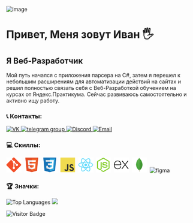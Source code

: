 ![image](https://github.com/MsiAmeg/mesto/assets/99011044/9498b1c0-bcca-4f6b-b699-9c45193d95ee)
# Привет, Меня зовут Иван 🖐️
Я Веб-Разработчик
------------------------

Мой путь начался с приложения парсера на C#, затем я перешел к небольшим расширениям для автоматизации действий на сайтах и решил полностью связать себя с Веб-Разработкой обучением на курсах от Яндекс.Практикума.
Сейчас развиваюсь самостоятельно и активно ищу работу.
### 📞 Контакты:

  <div id="badges">
    <a href="https://vk.com/msiameg" target="_blank">
      <img src="https://upload.wikimedia.org/wikipedia/commons/thumb/f/f3/VK_Compact_Logo_%282021-present%29.svg/2048px-VK_Compact_Logo_%282021-present%29.svg.png" width="40" height="40" alt="VK" />
    </a>
    <a href="https://t.me/Rekunir" target="_blank">
      <img src="https://cdn-icons-png.flaticon.com/512/2111/2111646.png" width="40" height="40" alt="telegram group" />
    </a>
    <a href="https://discordapp.com/users/395897317682839563" target="_blank">
      <img src="https://www.svgrepo.com/show/353655/discord-icon.svg" width="40" height="40" alt="Discord"/>
    </a>
    <a href="mailto:vana.rekun@mail.ru" target="_blank">
      <img src="https://icon-library.com/images/email-icon-png-white/email-icon-png-white-2.jpg" height="40" background="white" alt="Email"/>
    </a>
  </div>

### 💻 Cкиллы:

<div>
  <img src="https://github.com/devicons/devicon/blob/master/icons/git/git-original.svg" title="git" alt="git" width="40" height="40" />&nbsp
  <img src="https://github.com/devicons/devicon/blob/master/icons/html5/html5-original.svg" title="html5" alt="html5" width="40" height="40" />&nbsp
  <img src="https://github.com/devicons/devicon/blob/master/icons/css3/css3-original.svg" title="css" alt="css" width="40" height="40" />&nbsp
  <img src="https://github.com/devicons/devicon/blob/master/icons/javascript/javascript-original.svg" title="javascript" alt="javascript" width="40" height="40" />&nbsp
  <img src="https://github.com/devicons/devicon/blob/master/icons/react/react-original.svg" title="reactjs" alt="reactjs" width="40" height="40" />&nbsp
  <img src="https://github.com/devicons/devicon/blob/master/icons/nodejs/nodejs-original.svg" title="nodejs" alt="nodejs" width="40" height="40" />&nbsp
  <img src="https://github.com/devicons/devicon/blob/master/icons/express/express-original.svg" title="express" alt="express" width="40" height="40" />&nbsp
  <img src="https://github.com/devicons/devicon/blob/master/icons/mongodb/mongodb-original.svg" title="mongodb" alt="mongodb" width="40" height="40" />&nbsp
  <img src="https://raw.githubusercontent.com/danielcranney/readme-generator/main/public/icons/skills/figma-colored.svg" title="Figma" alt="figma" width="40" height="40" />&nbsp
</div>

### 🏆 Значки:

<div>
  <img src="https://github-readme-stats.vercel.app/api/top-langs/?username=MsiAmeg&theme=tokyonight" alt="Top Languages" />
  <img src="https://github-readme-streak-stats.herokuapp.com/?user=MsiAmeg&theme=tokyonight" />
</div>

![Visitor Badge](https://visitor-badge.laobi.icu/badge?page_id=MsiAmeg)
